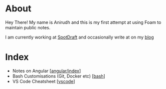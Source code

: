 # About
Hey There! My name is Anirudh and this is my first attempt at using Foam to maintain public notes.

I am currently working at [SpotDraft](https://spotdraft.com) and occasionally write at on my [blog](http://anirudhv.xyz/)
# Index
- Notes on Angular [[angular/index]]
- Bash Customisations (Git, Docker etc) [[bash]]
- VS Code Cheatsheet [[vscode]]

[//begin]: # "Autogenerated link references for markdown compatibility"
[angular/index]: angular/index "Angular"
[bash]: bash "Bash"
[vscode]: vscode "vscode"
[//end]: # "Autogenerated link references"